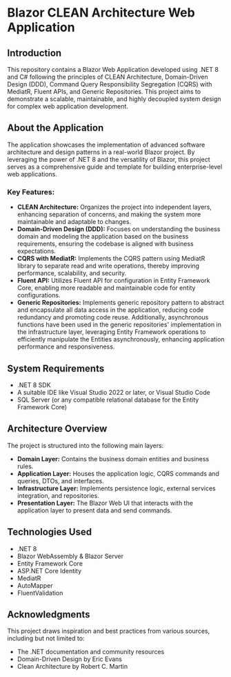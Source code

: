 # Blazor CLEAN Architecture Web Application

## Introduction

This repository contains a Blazor Web Application developed using .NET 8 and C# following the principles of CLEAN Architecture, Domain-Driven Design (DDD), Command Query Responsibility Segregation (CQRS) with MediatR, Fluent APIs, and Generic Repositories. This project aims to demonstrate a scalable, maintainable, and highly decoupled system design for complex web application development.

## About the Application

The application showcases the implementation of advanced software architecture and design patterns in a real-world Blazor project. By leveraging the power of .NET 8 and the versatility of Blazor, this project serves as a comprehensive guide and template for building enterprise-level web applications.

### Key Features:

- **CLEAN Architecture:** Organizes the project into independent layers, enhancing separation of concerns, and making the system more maintainable and adaptable to changes.
- **Domain-Driven Design (DDD):** Focuses on understanding the business domain and modeling the application based on the business requirements, ensuring the codebase is aligned with business expectations.
- **CQRS with MediatR:** Implements the CQRS pattern using MediatR library to separate read and write operations, thereby improving performance, scalability, and security.
- **Fluent API:** Utilizes Fluent API for configuration in Entity Framework Core, enabling more readable and maintainable code for entity configurations.
- **Generic Repositories:** Implements generic repository pattern to abstract and encapsulate all data access in the application, reducing code redundancy and promoting code reuse. Additionally, asynchronous functions have been used in the generic repositories' implementation in the infrastructure layer, leveraging Entity Framework operations to efficiently manipulate the Entities asynchronously, enhancing application performance and responsiveness.

## System Requirements

- .NET 8 SDK
- A suitable IDE like Visual Studio 2022 or later, or Visual Studio Code
- SQL Server (or any compatible relational database for the Entity Framework Core)

## Architecture Overview

The project is structured into the following main layers:

- **Domain Layer:** Contains the business domain entities and business rules.
- **Application Layer:** Houses the application logic, CQRS commands and queries, DTOs, and interfaces.
- **Infrastructure Layer:** Implements persistence logic, external services integration, and repositories.
- **Presentation Layer:** The Blazor Web UI that interacts with the application layer to present data and send commands.

## Technologies Used

- .NET 8
- Blazor WebAssembly & Blazor Server
- Entity Framework Core
- ASP.NET Core Identity
- MediatR
- AutoMapper
- FluentValidation

## Acknowledgments

This project draws inspiration and best practices from various sources, including but not limited to:

- The .NET documentation and community resources
- Domain-Driven Design by Eric Evans
- Clean Architecture by Robert C. Martin
